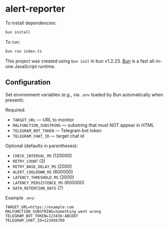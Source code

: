 # alert-reporter

To install dependencies:

```bash
bun install
```

To run:

```bash
bun run index.ts
```

This project was created using `bun init` in bun v1.2.23. [Bun](https://bun.com) is a fast all-in-one JavaScript runtime.

## Configuration

Set environment variables (e.g., via `.env` loaded by Bun automatically when present):

Required:

- `TARGET_URL` — URL to monitor
- `MALFUNCTION_SUBSTRING` — substring that must NOT appear in HTML
- `TELEGRAM_BOT_TOKEN` — Telegram bot token
- `TELEGRAM_CHAT_ID` — target chat id

Optional (defaults in parentheses):

- `CHECK_INTERVAL_MS` (120000)
- `RETRY_COUNT` (3)
- `RETRY_BASE_DELAY_MS` (2000)
- `ALERT_COOLDOWN_MS` (600000)
- `LATENCY_THRESHOLD_MS` (2000)
- `LATENCY_PERSISTENCE_MS` (600000)
- `DATA_RETENTION_DAYS` (7)

Example `.env`:

```
TARGET_URL=https://example.com
MALFUNCTION_SUBSTRING=Something went wrong
TELEGRAM_BOT_TOKEN=123456:ABCDEF
TELEGRAM_CHAT_ID=123456789
```
